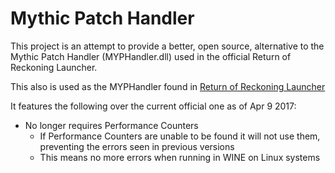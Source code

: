 # Mythic Patch Handler
This project is an attempt to provide a better, open source, alternative to the Mythic Patch Handler (MYPHandler.dll) used in the official Return of Reckoning Launcher.

This also is used as the MYPHandler found in [Return of Reckoning Launcher](https://github.com/ThiconZ/Return-of-Reckoning-Launcher)

It features the following over the current official one as of Apr 9 2017:

* No longer requires Performance Counters
    * If Performance Counters are unable to be found it will not use them, preventing the errors seen in previous versions
    * This means no more errors when running in WINE on Linux systems
